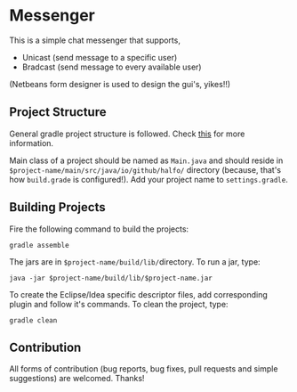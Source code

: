 # Messenger

This is a simple chat messenger that supports,
- Unicast (send message to a specific user)
- Bradcast (send message to every available user)

(Netbeans form designer is used to design the gui's, yikes!!)

## Project Structure

General gradle project structure is followed. Check [this](http://gradle.org/docs/current/userguide/multi_project_builds.html) for more information.

Main class of a project should be named as `Main.java` and should reside in `$project-name/main/src/java/io/github/halfo/` directory (because, that's how `build.grade` is configured!). Add your project name to `settings.gradle`.


## Building Projects

Fire the following command to build the projects:
```
gradle assemble
```

The jars are in `$project-name/build/lib/`directory. To run a jar, type:
```
java -jar $project-name/build/lib/$project-name.jar
```

To create the Eclipse/Idea specific descriptor files, add corresponding plugin and follow it's commands. To clean the project, type:
```
gradle clean
```


## Contribution

All forms of contribution (bug reports, bug fixes, pull requests and simple suggestions) are welcomed. Thanks!
